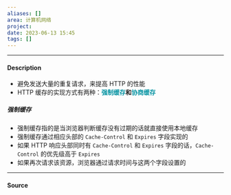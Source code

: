 ```yaml
---
aliases: []
area: 计算机网络
project: 
date: 2023-06-13 15:45
tags: []
---
```

---
#### Description
- 避免发送大量的重复请求，来提高 HTTP 的性能
- HTTP 缓存的实现方式有两种：**<font color="#0593A2">强制缓存</font>**和**<font color="#0593A2">协商缓存</font>**
##### 强制缓存
- 强制缓存指的是当浏览器判断缓存没有过期的话就直接使用本地缓存
- 强制缓存通过相应头部的 `Cache-Control` 和 `Expires` 字段实现的
- 如果 HTTP 响应头部同时有 `Cache-Control` 和 `Expires` 字段的话，`Cache-Control` 的优先级高于 `Expires`
- 如果再次请求该资源，浏览器通过请求时间与这两个字段设置的


---
#### Source

